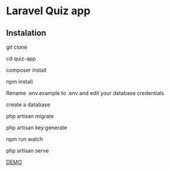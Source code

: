 # Laravel Quiz app

## Instalation

git clone 

cd quiz-app

composer install 
   
npm install 

Rename .env.example to .env and edit your database credentials 

create a database

php artisan migrate

php artisan key:generate 

npm run watch

php artisan serve

[DEMO](https://aqueous-beach-21326.herokuapp.com/)
